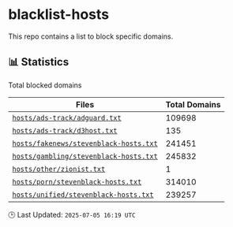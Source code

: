 # blacklist-hosts

This repo contains a list to block specific domains.

## 📊 Statistics

Total blocked domains

| Files | Total Domains |
|-----------|----------------|
| [`hosts/ads-track/adguard.txt`](https://raw.githubusercontent.com/cabrata/blacklist-hosts/main/hosts/ads-track/adguard.txt) | 109698 |
| [`hosts/ads-track/d3host.txt`](https://raw.githubusercontent.com/cabrata/blacklist-hosts/main/hosts/ads-track/d3host.txt) | 135 |
| [`hosts/fakenews/stevenblack-hosts.txt`](https://raw.githubusercontent.com/cabrata/blacklist-hosts/main/hosts/fakenews/stevenblack-hosts.txt) | 241451 |
| [`hosts/gambling/stevenblack-hosts.txt`](https://raw.githubusercontent.com/cabrata/blacklist-hosts/main/hosts/gambling/stevenblack-hosts.txt) | 245832 |
| [`hosts/other/zionist.txt`](https://raw.githubusercontent.com/cabrata/blacklist-hosts/main/hosts/other/zionist.txt) | 1 |
| [`hosts/porn/stevenblack-hosts.txt`](https://raw.githubusercontent.com/cabrata/blacklist-hosts/main/hosts/porn/stevenblack-hosts.txt) | 314010 |
| [`hosts/unified/stevenblack-hosts.txt`](https://raw.githubusercontent.com/cabrata/blacklist-hosts/main/hosts/unified/stevenblack-hosts.txt) | 239257 |

🕒 Last Updated: `2025-07-05 16:19 UTC`

